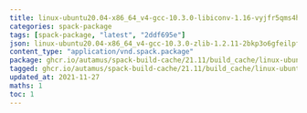 ```yaml
---
title: linux-ubuntu20.04-x86_64_v4-gcc-10.3.0-libiconv-1.16-vyjfr5qms4hvozhqcfxqpkzaqvtlwspc.spack:latest
categories: spack-package
tags: [spack-package, "latest", "2ddf695e"]
json: linux-ubuntu20.04-x86_64_v4-gcc-10.3.0-zlib-1.2.11-2bkp3o6gfeilpf4o7d2h7xcujnupytlt.spec.json
content_type: "application/vnd.spack.package"
package: ghcr.io/autamus/spack-build-cache/21.11/build_cache/linux-ubuntu20.04-x86_64_v4-gcc-10.3.0-libiconv-1.16-vyjfr5qms4hvozhqcfxqpkzaqvtlwspc.spack:latest
tagged: ghcr.io/autamus/spack-build-cache/21.11/build_cache/linux-ubuntu20.04-x86_64_v4-gcc-10.3.0-libiconv-1.16-vyjfr5qms4hvozhqcfxqpkzaqvtlwspc.spack:2ddf695e
updated_at: 2021-11-27
maths: 1
toc: 1
---
```

